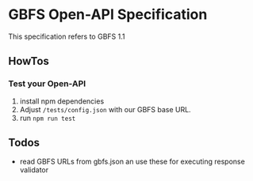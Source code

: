 # GBFS Open-API Specification

This specification refers to GBFS 1.1

## HowTos

### Test your Open-API

1. install npm dependencies
2. Adjust `/tests/config.json` with our GBFS base URL.
3. run `npm run test`

## Todos

- read GBFS URLs from gbfs.json an use these for executing response validator


